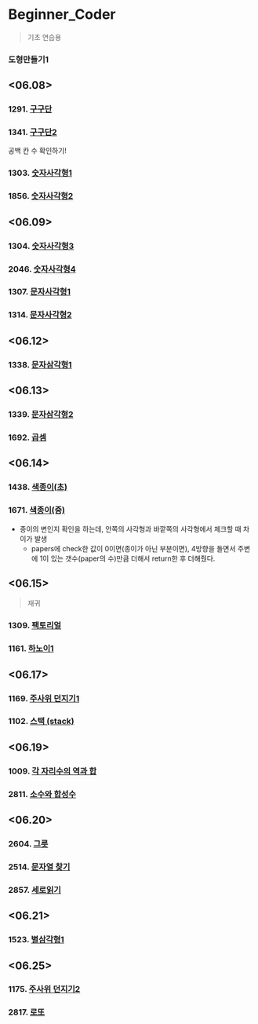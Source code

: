# Beginner_Coder

> 기초 연습용

### 도형만들기1

## <06.08>

### 1291. [구구단](./Beginner_Coder/jo_1291.py)

### 1341. [구구단2](./Beginner_Coder/jo_1341.py)

공백 칸 수  확인하기!

### 1303. [숫자사각형1](./Beginner_Coder/jo_1303.py)

### 1856. [숫자사각형2](./Beginner_Coder/jo_1856.py)

## <06.09>

### 1304. [숫자사각형3](./Beginner_Coder/jo_1304.py)

### 2046. [숫자사각형4](./Beginner_Coder/jo_2046.py)

### 1307. [문자사각형1](./Beginner_Coder/jo_1307.py)

### 1314. [문자사각형2](./Beginner_Coder/jo_1314.py)

## <06.12>

### 1338. [문자삼각형1](./Beginner_Coder/jo_1338.py)

## <06.13>

### 1339. [문자삼각형2](./Beginner_Coder/jo_1339.py)

### 1692. [곱셈](./Beginner_Coder/jo_1692.py)

## <06.14>

### 1438. [색종이(초)](./Beginner_Coder/jo_1438.py)

### 1671. [색종이(중)](./Beginner_Coder/jo_1671.py)

- 종이의 변인지 확인을 하는데, 안쪽의 사각형과 바깥쪽의 사각형에서 체크할 때 차이가 발생
  - papers에 check한 값이 0이면(종이가 아닌 부분이면), 4방향을 돌면서 주변에 1이 있는 갯수(paper의 수)만큼 더해서 return한 후 더해줬다.

## <06.15>

> 재귀

### 1309. [팩토리얼](./Beginner_Coder/jo_1309.py)

### 1161. [하노이1](./Beginner_Coder/jo_1161.py)

## <06.17>

### 1169. [주사위 던지기1](./Beginner_Coder/jo_1169.py)

### 1102. [스택 (stack)](./Beginner_Coder/jo_1102.py)

## <06.19>

### 1009. [각 자리수의 역과 합](./Beginner_Coder/jo_1009.py)

### 2811. [소수와 합성수](./Beginner_Coder/jo_2811.py)

## <06.20>

### 2604. [그릇](./Beginner_Coder/jo_2604.py)

### 2514. [문자열 찾기](./Beginner_Coder/jo_2514.py)

### 2857. [세로읽기](./Beginner_Coder/jo_2857.py)

## <06.21>

### 1523. [별삼각형1](./Beginner_Coder/jo_1523.py)

## <06.25>

### 1175. [주사위 던지기2](./Beginner_Coder/jo_1175.py)

### 2817. [로또](./Beginner_Coder/jo_2817.py)

